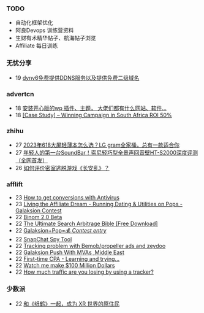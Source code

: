 ### TODO
-  自动化框架优化
-  阿良Devops 训练营资料
-  生财有术精华帖子、航海帖子浏览
-  Affiliate 每日训练

### 无忧分享
<!-- ruyo:START -->
-  19 [dynv6免费提供DDNS服务以及提供免费二级域名](https://51.ruyo.net/18430.html)<!-- ruyo:END -->

### advertcn
<!-- advertcn:START -->
-  18 [安装开心版的wp 插件、主题， 大佬们都有什么网站、软件...](https://www.advertcn.com/forum.php?mod=viewthread&tid=111253)
-  18 [[Case Study] – Winning Campaign in South Africa ROI 50%](https://www.advertcn.com/forum.php?mod=viewthread&tid=111251)<!-- advertcn:END -->

### zhihu
<!-- zhihu:START -->
-  27 [2023年618大屏轻薄本怎么选？LG gram全家桶，总有一款适合你](http://zhuanlan.zhihu.com/p/632641888?utm_campaign=rss&utm_medium=rss&utm_source=rss&utm_content=title)
-  27 [年轻人的第一台SoundBar！索尼轻巧型全景声回音壁HT-S2000深度评测（全网首发）](http://zhuanlan.zhihu.com/p/630990296?utm_campaign=rss&utm_medium=rss&utm_source=rss&utm_content=title)
-  26 [如何评价密室逃脱游戏《长安乱》？](http://www.zhihu.com/question/563950552/answer/3045961312?utm_campaign=rss&utm_medium=rss&utm_source=rss&utm_content=title)<!-- zhihu:END -->

### afflift
<!-- afflift:START -->
-  23 [How to get conversions with Antivirus](https://afflift.com/f/threads/how-to-get-conversions-with-antivirus.11334/)
-  23 [Living the Affiliate Dream - Running Dating &amp; Utilities on Pops - Galaksion Contest](https://afflift.com/f/threads/living-the-affiliate-dream-running-dating-utilities-on-pops-galaksion-contest.11243/)
-  22 [Binom 2.0 Beta](https://afflift.com/f/threads/binom-2-0-beta.11332/)
-  22 [The Ultimate Search Arbitrage Bible [Free Download]](https://afflift.com/f/threads/the-ultimate-search-arbitrage-bible-free-download.10830/)
-  22 [Galaksion+Pop=💰 *Contest entry*](https://afflift.com/f/threads/galaksion-pop-%F0%9F%92%B0-contest-entry.11231/)
-  22 [SnapChat Spy Tool](https://afflift.com/f/threads/snapchat-spy-tool.3607/)
-  22 [Tracking problem with Bemob/propeller ads and zeydoo](https://afflift.com/f/threads/tracking-problem-with-bemob-propeller-ads-and-zeydoo.11333/)
-  22 [Galaksion Push With MVAs ,Middle East](https://afflift.com/f/threads/galaksion-push-with-mvas-middle-east.11299/)
-  22 [First-time CPA - Learning and trying...](https://afflift.com/f/threads/first-time-cpa-learning-and-trying.11331/)
-  22 [Watch me make $100 Million Dollars](https://afflift.com/f/threads/watch-me-make-100-million-dollars.10915/)
-  22 [How much traffic are you losing by using a tracker?](https://afflift.com/f/threads/how-much-traffic-are-you-losing-by-using-a-tracker.11131/)<!-- afflift:END -->

### 少数派
<!-- sspai:START -->
-  22 [和《纸鹤》一起，成为 XR 世界的原住民](https://sspai.com/post/81244)<!-- sspai:END -->
